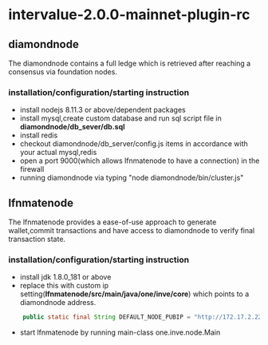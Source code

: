 
#  intervalue-2.0.0-mainnet-plugin-rc

## diamondnode
The diamondnode contains a full ledge which is retrieved after reaching a consensus via foundation nodes.

### installation/configuration/starting instruction
* install nodejs 8.11.3 or above/dependent packages
* install mysql,create custom database and run sql script file in **diamondnode/db_sever/db.sql**
* install redis
* checkout diamondnode/db_server/config.js items in accordance with your actual mysql,redis 
* open a port 9000(which allows lfnmatenode to have a connection) in the firewall
* running diamondnode via typing "node diamondnode/bin/cluster.js"



## lfnmatenode
The lfnmatenode provides a ease-of-use approach to generate wallet,commit transactions and have access to diamondnode to verify final transaction state.

### installation/configuration/starting instruction
* install jdk 1.8.0_181 or above
* replace this with custom ip setting(**lfnmatenode/src/main/java/one/inve/core**) which points to a diamondnode address.
```java
    public static final String DEFAULT_NODE_PUBIP = "http://172.17.2.222";
```
* start lfnmatenode by running main-class one.inve.node.Main
